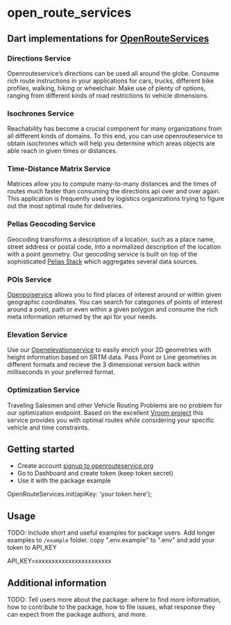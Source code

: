 # open_route_services

## Dart implementations for [OpenRouteServices](https://openrouteservice.org)

### Directions Service
Openrouteservice’s directions can be used all around the globe. Consume rich route instructions in your applications for cars, trucks, different bike profiles, walking, hiking or wheelchair. Make use of plenty of options, ranging from different kinds of road restrictions to vehicle dimensions.

### Isochrones Service
Reachability has become a crucial component for many organizations from all different kinds of domains. To this end, you can use openrouteservice to obtain isochrones which will help you determine which areas objects are able reach in given times or distances.

### Time-Distance Matrix Service
Matrices allow you to compute many-to-many distances and the times of routes much faster than consuming the directions api over and over again. This application is frequently used by logistics organizations trying to figure out the most optimal route for deliveries.

### Pelias Geocoding Service
Geocoding transforms a description of a location, such as a place name, street address or postal code, into a normalized description of the location with a point geometry. Our geocoding service is built on top of the sophisticated  [Pelias Stack](https://github.com/pelias/pelias)  which aggregates several data sources.

### POIs Service
[Openpoiservice](https://github.com/GIScience/openpoiservice)  allows you to find places of interest around or within given geographic coordinates. You can search for categories of points of interest around a point, path or even within a given polygon and consume the rich meta information returned by the api for your needs.

### Elevation Service
Use our  [Openelevationservice](https://github.com/GIScience/openelevationservice)  to easily enrich your 2D geometries with height information based on SRTM data. Pass Point or Line geometries in different formats and recieve the 3 dimensional version back within milliseconds in your preferred format.

### Optimization Service
Traveling Salesmen and other Vehicle Routing Problems are no problem for our optimization endpoint. Based on the excellent  [Vroom project](https://github.com/VROOM-Project/vroom)  this service provides you with optimal routes while considering your specific vehicle and time constraints.


## Getting started
- Create account [signup to openrouteservice.org](https://openrouteservice.org/dev/#/signup)
- Go to Dashboard and create token (keep token secret)
- Use it with the package
example 

OpenRouteServices.init(apiKey: 'your token here');

## Usage
TODO: Include short and useful examples for package users. Add longer examples
to `/example` folder.
copy ".env.example" to ".env" and add your token to API_KEY 

API_KEY=xxxxxxxxxxxxxxxxxxxxxxx

## Additional information
TODO: Tell users more about the package: where to find more information, how to 
contribute to the package, how to file issues, what response they can expect 
from the package authors, and more.
